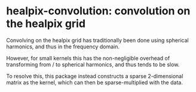 # healpix-convolution: convolution on the healpix grid

Convolving on the healpix grid has traditionally been done using spherical harmonics, and thus in the frequency domain.

However, for small kernels this has the non-negligible overhead of transforming from / to spherical harmonics, and thus tends to be slow.

To resolve this, this package instead constructs a sparse 2-dimensional matrix as the kernel, which can then be sparse-multiplied with the data.
